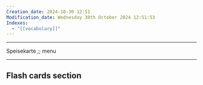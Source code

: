 ```yaml
---
Creation_date: 2024-10-30 12:51
Modification_date: Wednesday 30th October 2024 12:51:53
Indexes:
  - "[[vocabulary]]"
---
```


----

Speisekarte ;; menu



















---
## Flash cards section
